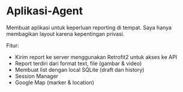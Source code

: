 # Aplikasi-Agent

Membuat aplikasi untuk keperluan reporting di tempat. Saya hanya membagikan layout karena kepentingan privasi.

Fitur:
- Kirim report ke server menggunakan Retrofit2 untuk akses ke API
- Report terdiri dari format text, file (gambar & video)
- Membuat list dengan local SQLite (draft dan history)
- Session Manager
- Google Map (marker & location)

<p align="center">
  
</p>
